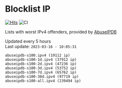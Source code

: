 # Blocklist IP

[![Hits](https://hits.seeyoufarm.com/api/count/incr/badge.svg?url=https%3A%2F%2Fgithub.com%2Fborestad%2Fblocklist-ip%2F&count_bg=%2379C83D&title_bg=%23555555&icon=&icon_color=%23E7E7E7&title=hits&edge_flat=false)](https://hits.seeyoufarm.com)  ![CI](https://img.shields.io/github/workflow/status/borestad/blocklist-ip/CI?style=flat-square)

Lists with worst IPv4 offenders, provided by [AbuseIPDB](https://www.abuseipdb.com/)

<!-- FOOTER-PLACEHOLDER -->
Updated every 5 hours<br>
Last update: `2023-03-16 - 10:05:31`
```
abuseipdb-s100.ipv4 (19112 ip)
abuseipdb-s100-1d.ipv4 (37912 ip)
abuseipdb-s100-2d.ipv4 (47236 ip)
abuseipdb-s100-3d.ipv4 (53752 ip)
abuseipdb-s100-7d.ipv4 (65762 ip)
abuseipdb-s100-30d.ipv4 (97719 ip)
abuseipdb-s100-all.ipv4 (239494 ip)
```
